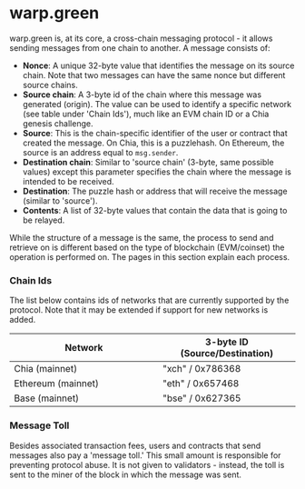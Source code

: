# warp.green

warp.green is, at its core, a cross-chain messaging protocol - it allows sending messages from one chain to another. A message consists of:

* **Nonce**: A unique 32-byte value that identifies the message on its source chain. Note that two messages can have the same nonce but different source chains.
* **Source chain**: A 3-byte id of the chain where this message was generated (origin). The value can be used to identify a specific network (see table under 'Chain Ids'), much like an EVM chain ID or a Chia genesis challenge.
* **Source**: This is the chain-specific identifier of the user or contract that created the message. On Chia, this is a puzzlehash. On Ethereum, the source is an address equal to `msg.sender`.
* **Destination chain**: Similar to 'source chain' (3-byte, same possible values) except this parameter specifies the chain where the message is intended to be received.
* **Destination**: The puzzle hash or address that will receive the message (similar to 'source').
* **Contents**: A list of 32-byte values that contain the data that is going to be relayed.

While the structure of a message is the same, the process to send and retrieve on is different based on the type of blockchain (EVM/coinset) the operation is performed on. The pages in this section explain each process.

### Chain Ids

The list below contains ids of networks that are currently supported by the protocol. Note that it may be extended if support for new networks is added.

<table><thead><tr><th width="246">Network</th><th>3-byte ID (Source/Destination) </th></tr></thead><tbody><tr><td>Chia (mainnet)</td><td>"xch" / 0x786368</td></tr><tr><td>Ethereum (mainnet)</td><td>"eth" / 0x657468</td></tr><tr><td>Base (mainnet)</td><td>"bse" / 0x627365</td></tr></tbody></table>

### Message Toll

Besides associated transaction fees, users and contracts that send messages also pay a 'message toll.' This small amount is responsible for preventing protocol abuse. It is not given to validators - instead, the toll is sent to the miner of the block in which the message was sent.
